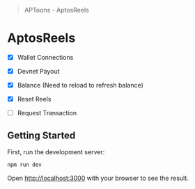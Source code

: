 > APToons - AptosReels
# AptosReels

- [x] Wallet Connections
- [x] Devnet Payout
- [x] Balance (Need to reload to refresh balance)
- [x] Reset Reels
- [ ] Request Transaction



## Getting Started

First, run the development server:

```bash
npm run dev
```

Open [http://localhost:3000](http://localhost:3000) with your browser to see the result.
